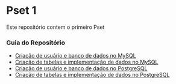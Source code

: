 # Pset 1
Este repositório contem o primeiro Pset

### Guia do Repositório
* [Criação de usuário e banco de dados no MySQL](ScriptUser-MariaDB)
* [Criação de tabelas e implementação de dados no MySQL](ScriptDB-MariaDB)
* [Criação de usuário e banco de dados no PostgreSQL](ScriptUser-PostgreSQL)
* [Criação de tabelas e implementação de dados no PostgreSQL](ScriptDB-PostgreSQL)
